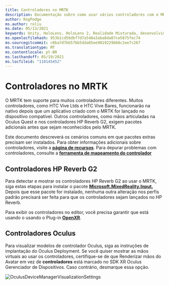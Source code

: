 ```yaml
---
title: Controladores no MRTK
description: Documentação sobre como usar vários controladores com o MRTK
author: RogPodge
ms.author: roliu
ms.date: 05/13/2021
keywords: Unity, HoloLens, HoloLens 2, Realidade Misturada, desenvolvimento, MRTK, Controladores, HP Reverb, Oculus, HTC Vive, Hands
ms.openlocfilehash: 953b1cd56dbf7d7a548a3aba8da07ce5875fec74
ms.sourcegitcommit: c0ba7d7bb57bb5dda65ee9019229b68c2ee7c267
ms.translationtype: MT
ms.contentlocale: pt-BR
ms.lasthandoff: 05/19/2021
ms.locfileid: "110145452"
---
```

# <a name="controllers-in-mrtk"></a>Controladores no MRTK

O MRTK tem suporte para muitos controladores diferentes. Muitos controladores, como HTC Vive Ltds e HTC Vive Bares, funcionarão na nativo depois que um aplicativo criado com o MRTK for lançado no dispositivo compatível. Outros controladores, como mãos articuladas na Oculus Quest e nos controladores HP Reverb G2, exigem pacotes adicionais antes que sejam reconhecidos pelo MRTK.

Este documento descreverá os cenários comuns em que pacotes extras precisam ser instalados. Para obter informações adicionais sobre controladores, visite a [**página de recursos**](../features/input/controllers.md). Para depurar problemas com controladores, consulte a [ **ferramenta de mapeamento do controlador**](../features/tools/controller-mapping-tool.md)

## <a name="hp-reverb-g2-controllers"></a>Controladores HP Reverb G2

Para detectar e mostrar os controladores HP Reverb G2 ao usar o MRTK, siga estas etapas para instalar o pacote [**Microsoft.MixedReality.Input.**](/windows/mixed-reality/develop/unity/unity-reverb-g2-controllers#installing-microsoftmixedrealityinput-with-the-mixed-reality-feature-tool) Depois que esse pacote for instalado, nenhuma outra alteração nos perfis padrão precisará ser feita para que os controladores sejam lançados no HP Reverb. 

Para exibir os controladores no editor, você precisa garantir que está usando o usando o Plug-in [**OpenXR**](/windows/mixed-reality/develop/unity/openxr-getting-started).

## <a name="oculus-controllers"></a>Controladores Oculus 

Para visualizar modelos de controlador Oculus, siga as instruções de implantação do Oculus Deployment. Se você quiser mostrar as mãos virtuais ao usar os controladores, certifique-se de que Renderizar mãos do Avatar em vez de **controladores** está marcado no SDK XR Oculus Gerenciador de Dispositivos. Caso contrário, desmarque essa opção.

![OculusDeviceManagerVisualizationSettings](../images/cross-platform/oculus-quest/OculusDeviceManager.png)
